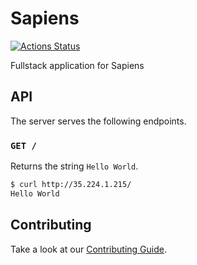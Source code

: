 # Sapiens

[![Actions Status](https://github.com/tmattio/sapiens/workflows/CI/badge.svg)](https://github.com/tmattio/sapiens/actions)

Fullstack application for Sapiens

## API

The server serves the following endpoints.

### `GET /`

Returns the string `Hello World`.

```bash
$ curl http://35.224.1.215/
Hello World
```

## Contributing

Take a look at our [Contributing Guide](CONTRIBUTING.md).
